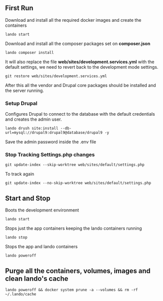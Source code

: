 
## First Run

Download and install all the required docker images and create the containers

`lando start`

Download and install all the composer packages set on **composer.json**

`lando composer install`

It will also replace the file **web/sites/development.services.yml** with the default settings, we need to revert back to
the development mode settings.

`git restore web/sites/development.services.yml`

After this all the vendor and Drupal core packages should be installed and the server running.

### Setup Drupal

Configures Drupal to connect to the database with the default credentials and creates the admin user.

`lando drush site:install --db-url=mysql://drupal9:drupal9@database/drupal9 -y`

Save the admin password inside the .env file

### Stop Tracking Settings.php changes

`git update-index --skip-worktree web/sites/default/settings.php`

To track again

`git update-index --no-skip-worktree web/sites/default/settings.php`


## Start and Stop

Boots the development environment

`lando start`

Stops just the app containers keeping the lando containers running

`lando stop`

Stops the app and lando containers

`lando poweroff`

## Purge all the containers, volumes, images and clean lando's cache

`lando poweroff && docker system prune -a --volumes && rm -rf ~/.lando/cache`

